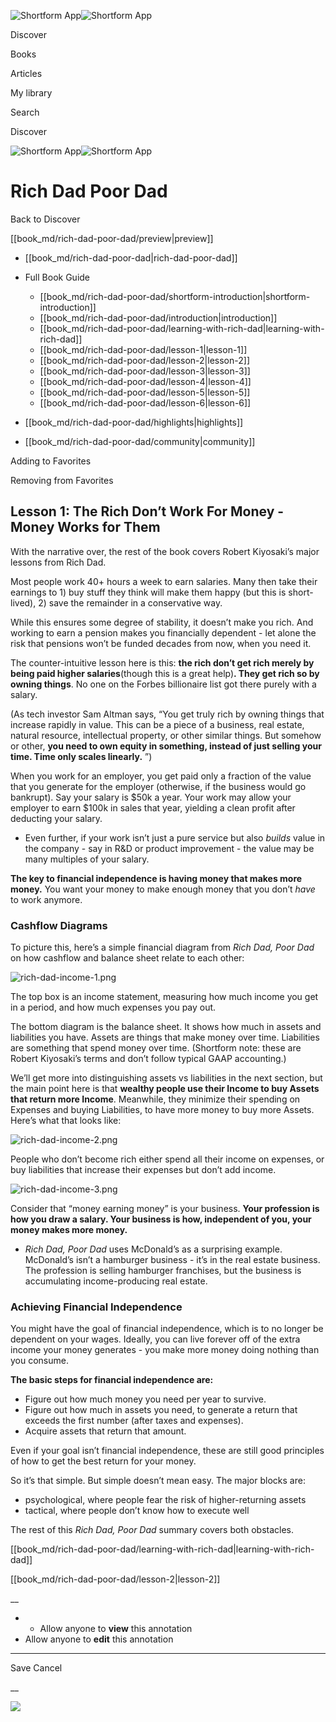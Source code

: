![Shortform App](/img/logo.36a2399e.svg)![Shortform App](/img/logo-dark.70c1b072.svg)

Discover

Books

Articles

My library

Search

Discover

![Shortform App](/img/logo.36a2399e.svg)![Shortform App](/img/logo-dark.70c1b072.svg)

# Rich Dad Poor Dad

Back to Discover

[[book_md/rich-dad-poor-dad/preview|preview]]

  * [[book_md/rich-dad-poor-dad|rich-dad-poor-dad]]
  * Full Book Guide

    * [[book_md/rich-dad-poor-dad/shortform-introduction|shortform-introduction]]
    * [[book_md/rich-dad-poor-dad/introduction|introduction]]
    * [[book_md/rich-dad-poor-dad/learning-with-rich-dad|learning-with-rich-dad]]
    * [[book_md/rich-dad-poor-dad/lesson-1|lesson-1]]
    * [[book_md/rich-dad-poor-dad/lesson-2|lesson-2]]
    * [[book_md/rich-dad-poor-dad/lesson-3|lesson-3]]
    * [[book_md/rich-dad-poor-dad/lesson-4|lesson-4]]
    * [[book_md/rich-dad-poor-dad/lesson-5|lesson-5]]
    * [[book_md/rich-dad-poor-dad/lesson-6|lesson-6]]
  * [[book_md/rich-dad-poor-dad/highlights|highlights]]
  * [[book_md/rich-dad-poor-dad/community|community]]



Adding to Favorites 

Removing from Favorites 

## Lesson 1: The Rich Don’t Work For Money - Money Works for Them

With the narrative over, the rest of the book covers Robert Kiyosaki’s major lessons from Rich Dad.

Most people work 40+ hours a week to earn salaries. Many then take their earnings to 1) buy stuff they think will make them happy (but this is short-lived), 2) save the remainder in a conservative way.

While this ensures some degree of stability, it doesn’t make you rich. And working to earn a pension makes you financially dependent - let alone the risk that pensions won’t be funded decades from now, when you need it.

The counter-intuitive lesson here is this: **the rich don’t get rich merely by being paid higher salaries**(though this is a great help)**. They get rich so by owning things**. No one on the Forbes billionaire list got there purely with a salary.

(As tech investor Sam Altman says, “You get truly rich by owning things that increase rapidly in value. This can be a piece of a business, real estate, natural resource, intellectual property, or other similar things. But somehow or other, **you need to own equity in something, instead of just selling your time. Time only scales linearly.** ”)

When you work for an employer, you get paid only a fraction of the value that you generate for the employer (otherwise, if the business would go bankrupt). Say your salary is $50k a year. Your work may allow your employer to earn $100k in sales that year, yielding a clean profit after deducting your salary.

  * Even further, if your work isn’t just a pure service but also _builds_ value in the company - say in R&D or product improvement - the value may be many multiples of your salary.



**The key to financial independence is having money that makes more money.** You want your money to make enough money that you don’t _have_ to work anymore.

### Cashflow Diagrams

To picture this, here’s a simple financial diagram from _Rich Dad, Poor Dad_ on how cashflow and balance sheet relate to each other:

![rich-dad-income-1.png](https://media.shortform.com/images/rich-dad-income-1.png)

The top box is an income statement, measuring how much income you get in a period, and how much expenses you pay out.

The bottom diagram is the balance sheet. It shows how much in assets and liabilities you have. Assets are things that make money over time. Liabilities are something that spend money over time. (Shortform note: these are Robert Kiyosaki’s terms and don’t follow typical GAAP accounting.)

We’ll get more into distinguishing assets vs liabilities in the next section, but the main point here is that **wealthy people use their Income to buy Assets that return more Income**. Meanwhile, they minimize their spending on Expenses and buying Liabilities, to have more money to buy more Assets. Here’s what that looks like:

![rich-dad-income-2.png](https://media.shortform.com/images/rich-dad-income-2.png)

People who don’t become rich either spend all their income on expenses, or buy liabilities that increase their expenses but don’t add income.

![rich-dad-income-3.png](https://media.shortform.com/images/rich-dad-income-3.png)

Consider that “money earning money” is your business. **Your profession is how you draw a salary. Your business is how, independent of you, your money makes more money.**

  * _Rich Dad, Poor Dad_ uses McDonald’s as a surprising example. McDonald’s isn’t a hamburger business - it’s in the real estate business. The profession is selling hamburger franchises, but the business is accumulating income-producing real estate.



### Achieving Financial Independence

You might have the goal of financial independence, which is to no longer be dependent on your wages. Ideally, you can live forever off of the extra income your money generates - you make more money doing nothing than you consume.

**The basic steps for financial independence are:**

  * Figure out how much money you need per year to survive.
  * Figure out how much in assets you need, to generate a return that exceeds the first number (after taxes and expenses).
  * Acquire assets that return that amount.



Even if your goal isn’t financial independence, these are still good principles of how to get the best return for your money.

So it’s that simple. But simple doesn’t mean easy. The major blocks are:

  * psychological, where people fear the risk of higher-returning assets
  * tactical, where people don’t know how to execute well



The rest of this _Rich Dad, Poor Dad_ summary covers both obstacles.

[[book_md/rich-dad-poor-dad/learning-with-rich-dad|learning-with-rich-dad]]

[[book_md/rich-dad-poor-dad/lesson-2|lesson-2]]

__

  *   * Allow anyone to **view** this annotation
  * Allow anyone to **edit** this annotation



* * *

Save Cancel

__




![](https://bat.bing.com/action/0?ti=56018282&Ver=2&mid=c207a6f3-2917-40c3-ac05-a773bc08ccb6&sid=f30c5e70639211ee87d33f0876d93783&vid=f30c9700639211eeb3a75d830392c94f&vids=0&msclkid=N&pi=0&lg=en-US&sw=800&sh=600&sc=24&nwd=1&tl=Shortform%20%7C%20Rich%20Dad%20Poor%20Dad&p=https%3A%2F%2Fwww.shortform.com%2Fapp%2Fbook%2Frich-dad-poor-dad%2Flesson-1&r=&lt=461&evt=pageLoad&sv=1&rn=222609)
